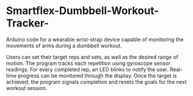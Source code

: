 # Smartflex-Dumbbell-Workout-Tracker-
Arduino code for a wearable wrist-strap device capable of monitoring the movements of arms during a dumbbell workout.

Users can set their target reps and sets, as well as the desired range of motion. The program tracks each repetition using gyroscope sensor readings. For every completed rep, an LED blinks to notify the user. Real-time progress can be monitored through the display. Once the target is achieved, the program signals completion and resets the goals for the next workout session.
